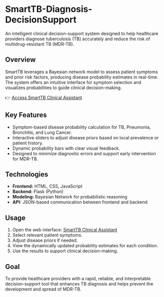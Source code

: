 # SmartTB-Diagnosis-DecisionSupport

An intelligent clinical decision-support system designed to help healthcare providers diagnose tuberculosis (TB) accurately and reduce the risk of multidrug-resistant TB (MDR-TB).

## Overview
SmartTB leverages a Bayesian network model to assess patient symptoms and prior risk factors, producing disease probability estimates in real-time. The system offers an intuitive interface for symptom selection and visualizes probabilities to guide clinical decision-making.

👉 [Access SmartTB Clinical Assistant](https://your-link-here.com)

## Key Features
- Symptom-based disease probability calculation for TB, Pneumonia, Bronchitis, and Lung Cancer.
- Interactive sliders to adjust disease priors based on local prevalence or patient history.
- Dynamic probability bars with clear visual feedback.
- Designed to minimize diagnostic errors and support early intervention for MDR-TB.

## Technologies
- **Frontend:** HTML, CSS, JavaScript
- **Backend:** Flask (Python)
- **Modeling:** Bayesian Network for probabilistic reasoning
- **API:** JSON-based communication between frontend and backend

## Usage
1. Open the web interface: [SmartTB Clinical Assistant](https://your-link-here.com)
2. Select relevant patient symptoms.
3. Adjust disease priors if needed.
4. View the dynamically updated probability estimates for each condition.
5. Use the results to support clinical decision-making.

## Goal
To provide healthcare providers with a rapid, reliable, and interpretable decision-support tool that enhances TB diagnosis and helps prevent the development and spread of MDR-TB.
